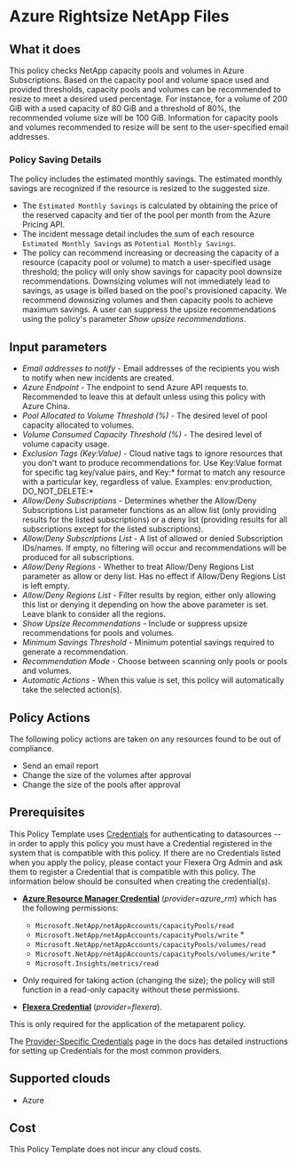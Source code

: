 # Azure Rightsize NetApp Files

## What it does

This policy checks NetApp capacity pools and volumes in Azure Subscriptions. Based on the capacity pool and volume space used and provided thresholds, capacity pools and volumes can be recommended to resize to meet a desired used percentage. For instance, for a volume of 200 GiB with a used capacity of 80 GiB and a threshold of 80%, the recommended volume size will be 100 GiB. Information for capacity pools and volumes recommended to resize will be sent to the user-specified email addresses.

### Policy Saving Details

The policy includes the estimated monthly savings. The estimated monthly savings are recognized if the resource is resized to the suggested size.

- The `Estimated Monthly Savings` is calculated by obtaining the price of the reserved capacity and tier of the pool per month from the Azure Pricing API.
- The incident message detail includes the sum of each resource `Estimated Monthly Savings` as `Potential Monthly Savings`.
- The policy can recommend increasing or decreasing the capacity of a resource (capacity pool or volume) to match a user-specified usage threshold; the policy will only show savings for capacity pool downsize recommendations. Downsizing volumes will not immediately lead to savings, as usage is billed based on the pool's provisioned capacity. We recommend downsizing volumes and then capacity pools to achieve maximum savings. A user can suppress the upsize recommendations using the policy's parameter *Show upsize recommendations*.

## Input parameters

- *Email addresses to notify* - Email addresses of the recipients you wish to notify when new incidents are created.
- *Azure Endpoint* - The endpoint to send Azure API requests to. Recommended to leave this at default unless using this policy with Azure China.
- *Pool Allocated to Volume Threshold (%)* - The desired level of pool capacity allocated to volumes.
- *Volume Consumed Capacity Threshold (%)* - The desired level of volume capacity usage.
- *Exclusion Tags (Key:Value)* - Cloud native tags to ignore resources that you don't want to produce recommendations for. Use Key:Value format for specific tag key/value pairs, and Key:\* format to match any resource with a particular key, regardless of value. Examples: env:production, DO_NOT_DELETE:\*
- *Allow/Deny Subscriptions* - Determines whether the Allow/Deny Subscriptions List parameter functions as an allow list (only providing results for the listed subscriptions) or a deny list (providing results for all subscriptions except for the listed subscriptions).
- *Allow/Deny Subscriptions List* - A list of allowed or denied Subscription IDs/names. If empty, no filtering will occur and recommendations will be produced for all subscriptions.
- *Allow/Deny Regions* - Whether to treat Allow/Deny Regions List parameter as allow or deny list. Has no effect if Allow/Deny Regions List is left empty.
- *Allow/Deny Regions List* - Filter results by region, either only allowing this list or denying it depending on how the above parameter is set. Leave blank to consider all the regions.
- *Show Upsize Recommendations* - Include or suppress upsize recommendations for pools and volumes.
- *Minimum Savings Threshold* - Minimum potential savings required to generate a recommendation.
- *Recommendation Mode* - Choose between scanning only pools or pools and volumes.
- *Automatic Actions* - When this value is set, this policy will automatically take the selected action(s).

## Policy Actions

The following policy actions are taken on any resources found to be out of compliance.

- Send an email report
- Change the size of the volumes after approval
- Change the size of the pools after approval

## Prerequisites

This Policy Template uses [Credentials](https://docs.flexera.com/flexera/EN/Automation/ManagingCredentialsExternal.htm) for authenticating to datasources -- in order to apply this policy you must have a Credential registered in the system that is compatible with this policy. If there are no Credentials listed when you apply the policy, please contact your Flexera Org Admin and ask them to register a Credential that is compatible with this policy. The information below should be consulted when creating the credential(s).

- [**Azure Resource Manager Credential**](https://docs.flexera.com/flexera/EN/Automation/ProviderCredentials.htm#automationadmin_109256743_1124668) (*provider=azure_rm*) which has the following permissions:

  - `Microsoft.NetApp/netAppAccounts/capacityPools/read`
  - `Microsoft.NetApp/netAppAccounts/capacityPools/write` *
  - `Microsoft.NetApp/netAppAccounts/capacityPools/volumes/read`
  - `Microsoft.NetApp/netAppAccounts/capacityPools/volumes/write` *
  - `Microsoft.Insights/metrics/read`

* Only required for taking action (changing the size); the policy will still function in a read-only capacity without these permissions.

- [**Flexera Credential**](https://docs.flexera.com/flexera/EN/Automation/ProviderCredentials.htm) (*provider=flexera*).

This is only required for the application of the metaparent policy.

The [Provider-Specific Credentials](https://docs.flexera.com/flexera/EN/Automation/ProviderCredentials.htm) page in the docs has detailed instructions for setting up Credentials for the most common providers.

## Supported clouds

- Azure

## Cost

This Policy Template does not incur any cloud costs.
